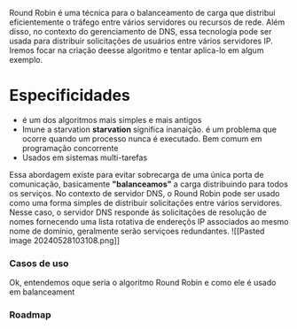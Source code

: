 Round Robin é uma técnica para o balanceamento de carga que distribui eficientemente o tráfego entre vários servidores ou recursos de rede. Além disso, no contexto do gerenciamento de DNS, essa tecnologia pode ser usada para distribuir solicitações de usuários entre vários servidores IP. Iremos focar na criação deesse algoritmo e tentar aplica-lo em algum exemplo.

# Especificidades
- é um dos algoritmos mais simples e mais antigos
- Imune a starvation
	__starvation__ significa inanaição. é um problema que ocorre quando um processo nunca é executado. Bem comum em programação concorrente
- Usados em sistemas multi-tarefas

Essa abordagem existe para evitar sobrecarga de uma única porta de comunicação, basicamente __"balanceamos"__ a carga distribuindo para todos os serviços.
No contexto de servidor DNS, o Round Robin pode ser usado como uma forma simples de distribuir solicitações entre vários servidores.
Nesse caso, o servidor DNS responde ás solicitações de resolução de nomes fornecendo uma lista rotativa de endereçõs IP associados ao mesmo nome de domínio, geralmente serão serviçoes redundantes.
![[Pasted image 20240528103108.png]]
### Casos de uso
Ok, entendemos oque seria o algoritmo Round Robin e como ele é usado em balanceament

### Roadmap
